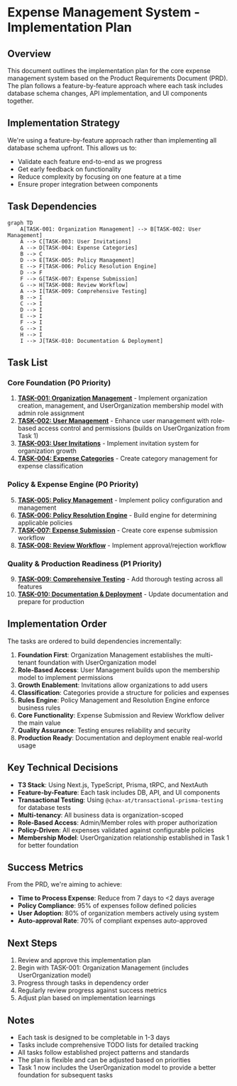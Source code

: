 # Expense Management System - Implementation Plan

## Overview

This document outlines the implementation plan for the core expense management system based on the Product Requirements Document (PRD). The plan follows a feature-by-feature approach where each task includes database schema changes, API implementation, and UI components together.

## Implementation Strategy

We're using a feature-by-feature approach rather than implementing all database schema upfront. This allows us to:
- Validate each feature end-to-end as we progress
- Get early feedback on functionality
- Reduce complexity by focusing on one feature at a time
- Ensure proper integration between components

## Task Dependencies

```mermaid
graph TD
    A[TASK-001: Organization Management] --> B[TASK-002: User Management]
    A --> C[TASK-003: User Invitations]
    A --> D[TASK-004: Expense Categories]
    B --> C
    D --> E[TASK-005: Policy Management]
    E --> F[TASK-006: Policy Resolution Engine]
    D --> F
    F --> G[TASK-007: Expense Submission]
    G --> H[TASK-008: Review Workflow]
    A --> I[TASK-009: Comprehensive Testing]
    B --> I
    C --> I
    D --> I
    E --> I
    F --> I
    G --> I
    H --> I
    I --> J[TASK-010: Documentation & Deployment]
```

## Task List

### Core Foundation (P0 Priority)

1. **[TASK-001: Organization Management](001-org-management.md)** - Implement organization creation, management, and UserOrganization membership model with admin role assignment
2. **[TASK-002: User Management](002-user-management.md)** - Enhance user management with role-based access control and permissions (builds on UserOrganization from Task 1)
3. **[TASK-003: User Invitations](003-user-invitations.md)** - Implement invitation system for organization growth
4. **[TASK-004: Expense Categories](004-expense-categories.md)** - Create category management for expense classification

### Policy & Expense Engine (P0 Priority)

5. **[TASK-005: Policy Management](005-policy-management.md)** - Implement policy configuration and management
6. **[TASK-006: Policy Resolution Engine](006-policy-resolution-engine.md)** - Build engine for determining applicable policies
7. **[TASK-007: Expense Submission](007-expense-submission.md)** - Create core expense submission workflow
8. **[TASK-008: Review Workflow](008-review-workflow.md)** - Implement approval/rejection workflow

### Quality & Production Readiness (P1 Priority)

9. **[TASK-009: Comprehensive Testing](009-comprehensive-testing.md)** - Add thorough testing across all features
10. **[TASK-010: Documentation & Deployment](010-documentation-deployment.md)** - Update documentation and prepare for production

## Implementation Order

The tasks are ordered to build dependencies incrementally:

1. **Foundation First**: Organization Management establishes the multi-tenant foundation with UserOrganization model
2. **Role-Based Access**: User Management builds upon the membership model to implement permissions
3. **Growth Enablement**: Invitations allow organizations to add users
4. **Classification**: Categories provide a structure for policies and expenses
5. **Rules Engine**: Policy Management and Resolution Engine enforce business rules
6. **Core Functionality**: Expense Submission and Review Workflow deliver the main value
7. **Quality Assurance**: Testing ensures reliability and security
8. **Production Ready**: Documentation and deployment enable real-world usage

## Key Technical Decisions

- **T3 Stack**: Using Next.js, TypeScript, Prisma, tRPC, and NextAuth
- **Feature-by-Feature**: Each task includes DB, API, and UI components
- **Transactional Testing**: Using `@chax-at/transactional-prisma-testing` for database tests
- **Multi-tenancy**: All business data is organization-scoped
- **Role-Based Access**: Admin/Member roles with proper authorization
- **Policy-Driven**: All expenses validated against configurable policies
- **Membership Model**: UserOrganization relationship established in Task 1 for better foundation

## Success Metrics

From the PRD, we're aiming to achieve:
- **Time to Process Expense**: Reduce from 7 days to <2 days average
- **Policy Compliance**: 95% of expenses follow defined policies
- **User Adoption**: 80% of organization members actively using system
- **Auto-approval Rate**: 70% of compliant expenses auto-approved

## Next Steps

1. Review and approve this implementation plan
2. Begin with TASK-001: Organization Management (includes UserOrganization model)
3. Progress through tasks in dependency order
4. Regularly review progress against success metrics
5. Adjust plan based on implementation learnings

## Notes

- Each task is designed to be completable in 1-3 days
- Tasks include comprehensive TODO lists for detailed tracking
- All tasks follow established project patterns and standards
- The plan is flexible and can be adjusted based on priorities
- Task 1 now includes the UserOrganization model to provide a better foundation for subsequent tasks